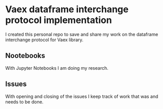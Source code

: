 # Vaex dataframe interchange protocol implementation
I created this personal repo to save and share my work on the dataframe interchange protocol for Vaex library.

## Nootebooks
With Jupyter Notebooks I am doing my research.

## Issues
With opening and closing of the issues I keep track of work that was and needs to be done.
